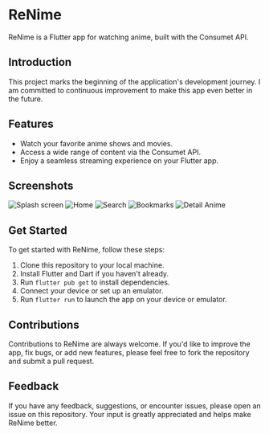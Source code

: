 # ReNime

ReNime is a Flutter app for watching anime, built with the Consumet API.

## Introduction

This project marks the beginning of the application's development journey. I am committed to continuous improvement to make this app even better in the future.

## Features

- Watch your favorite anime shows and movies.
- Access a wide range of content via the Consumet API.
- Enjoy a seamless streaming experience on your Flutter app.

## Screenshots

![Splash screen](screenshot/1.png)
![Home](screenshot/2.png)
![Search](screenshot/3.png)
![Bookmarks](screenshot/4.png)
![Detail Anime](screenshot/5.png)

## Get Started

To get started with ReNime, follow these steps:

1. Clone this repository to your local machine.
2. Install Flutter and Dart if you haven't already.
3. Run `flutter pub get` to install dependencies.
4. Connect your device or set up an emulator.
5. Run `flutter run` to launch the app on your device or emulator.

## Contributions

Contributions to ReNime are always welcome. If you'd like to improve the app, fix bugs, or add new features, please feel free to fork the repository and submit a pull request.

## Feedback

If you have any feedback, suggestions, or encounter issues, please open an issue on this repository. Your input is greatly appreciated and helps make ReNime better.
